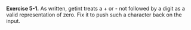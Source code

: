**Exercise 5-1.** As written, getint treats a + or - not followed by a digit as a valid representation of zero. 
Fix it to push such a character back on the input.
